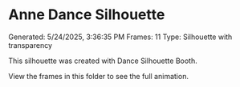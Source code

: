 # Anne Dance Silhouette
Generated: 5/24/2025, 3:36:35 PM
Frames: 11
Type: Silhouette with transparency
    
This silhouette was created with Dance Silhouette Booth.
    
View the frames in this folder to see the full animation.